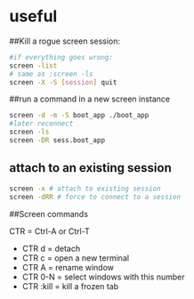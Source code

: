 

# useful

##Kill a rogue screen session:

~~~bash
#if everything goes wrong:
screen -list
# same as :screen -ls 
screen -X -S [session] quit
~~~

##run a command in a new screen instance

~~~ bash
screen -d -m -S boot_app ./boot_app
#later reconnect
screen -ls
screen -DR sess.boot_app
~~~

## attach to an existing session

~~~bash
screen -x # attach to existing session
screen -dRR # force to connect to a session
~~~

##Screen commands

CTR = Ctrl-A or Ctrl-T

- CTR d = detach
- CTR c = open a new terminal
- CTR A = rename window
- CTR 0-N = select windows with this number
- CTR :kill = kill a frozen tab
